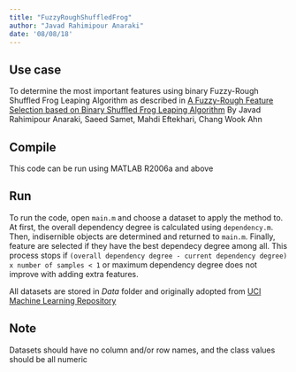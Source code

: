 ```yaml
---
title: "FuzzyRoughShuffledFrog"
author: "Javad Rahimipour Anaraki"
date: '08/08/18'
---
```


## Use case
To determine the most important features using binary Fuzzy-Rough Shuffled Frog Leaping Algorithm as described in [A Fuzzy-Rough Feature Selection based on Binary Shuffled Frog Leaping Algorithm](https://waset.org/conference/2018/09/vancouver/ICFIE) By Javad Rahimipour Anaraki, Saeed Samet, Mahdi Eftekhari, Chang Wook Ahn

## Compile
This code can be run using MATLAB R2006a and above

## Run
To run the code, open `main.m` and choose a dataset to apply the method to. At first, the overall dependency degree is calculated using `dependency.m`. Then, indisernible objects are determined and returned to `main.m`. Finally, feature are selected if they have the best dependecy degree among all. This process stops if `(overall dependency degree - current dependency degree) x number of samples < 1` or maximum dependency degree does not improve with adding extra features.

All datasets are stored in *Data* folder and originally adopted from [UCI Machine Learning Repository](https://archive.ics.uci.edu/ml/index.php)

## Note
Datasets should have no column and/or row names, and the class values should be all numeric
